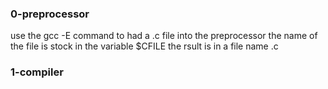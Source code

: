 ### 0-preprocessor
use the gcc -E command to had a .c file into the preprocessor
the name of the file is stock in the variable $CFILE
the rsult is in a file name .c

### 1-compiler

